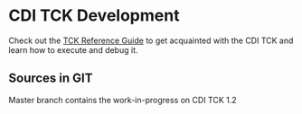 CDI TCK Development
===================

Check out the [TCK Reference Guide](http://docs.jboss.org/cdi/tck/reference/latest/en-US/html/) to get acquainted with the CDI TCK and learn how to execute and debug it.

Sources in GIT
--------------

Master branch contains the work-in-progress on CDI TCK 1.2
